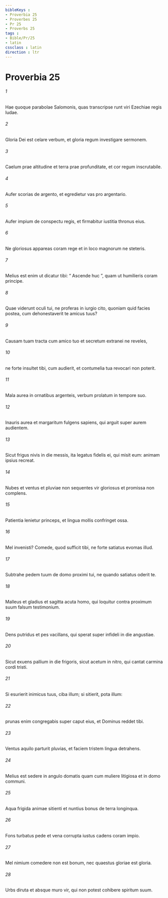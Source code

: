 ```yaml
---
bibleKeys : 
- Proverbia 25
- Proverbes 25
- Pr 25
- Proverbs 25
tags : 
- Bible/Pr/25
- latin
cssclass : latin
direction : ltr
---
```


# Proverbia 25

###### 1
Hae quoque parabolae Salomonis, quas transcripse runt viri Ezechiae regis Iudae.
###### 2
Gloria Dei est celare verbum, et gloria regum investigare sermonem.
###### 3
Caelum prae altitudine et terra prae profunditate, et cor regum inscrutabile.
###### 4
Aufer scorias de argento, et egredietur vas pro argentario.
###### 5
Aufer impium de conspectu regis, et firmabitur iustitia thronus eius.
###### 6
Ne gloriosus appareas coram rege et in loco magnorum ne steteris.
###### 7
Melius est enim ut dicatur tibi: “ Ascende huc ”, quam ut humilieris coram principe.
###### 8
Quae viderunt oculi tui, ne proferas in iurgio cito, quoniam quid facies postea, cum dehonestaverit te amicus tuus?
###### 9
Causam tuam tracta cum amico tuo et secretum extranei ne reveles,
###### 10
ne forte insultet tibi, cum audierit, et contumelia tua revocari non poterit.
###### 11
Mala aurea in ornatibus argenteis, verbum prolatum in tempore suo.
###### 12
Inauris aurea et margaritum fulgens sapiens, qui arguit super aurem audientem.
###### 13
Sicut frigus nivis in die messis, ita legatus fidelis ei, qui misit eum: animam ipsius recreat.
###### 14
Nubes et ventus et pluviae non sequentes vir gloriosus et promissa non complens.
###### 15
Patientia lenietur princeps, et lingua mollis confringet ossa.
###### 16
Mel invenisti? Comede, quod sufficit tibi, ne forte satiatus evomas illud.
###### 17
Subtrahe pedem tuum de domo proximi tui, ne quando satiatus oderit te.
###### 18
Malleus et gladius et sagitta acuta homo, qui loquitur contra proximum suum falsum testimonium.
###### 19
Dens putridus et pes vacillans, qui sperat super infideli in die angustiae.
###### 20
Sicut exuens pallium in die frigoris, sicut acetum in nitro, qui cantat carmina cordi tristi.
###### 21
Si esurierit inimicus tuus, ciba illum; si sitierit, pota illum:
###### 22
prunas enim congregabis super caput eius, et Dominus reddet tibi.
###### 23
Ventus aquilo parturit pluvias, et faciem tristem lingua detrahens. 
###### 24
Melius est sedere in angulo domatis quam cum muliere litigiosa et in domo communi.
###### 25
Aqua frigida animae sitienti et nuntius bonus de terra longinqua.
###### 26
Fons turbatus pede et vena corrupta iustus cadens coram impio.
###### 27
Mel nimium comedere non est bonum, nec quaestus gloriae est gloria.
###### 28
Urbs diruta et absque muro vir, qui non potest cohibere spiritum suum.
